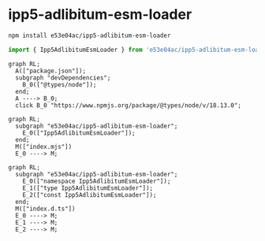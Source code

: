 # ipp5-adlibitum-esm-loader

~~~~~ sh
npm install e53e04ac/ipp5-adlibitum-esm-loader
~~~~~

~~~~~ mjs
import { Ipp5AdlibitumEsmLoader } from 'e53e04ac/ipp5-adlibitum-esm-loader';
~~~~~

~~~~~ mermaid
graph RL;
  A(["package.json"]);
  subgraph "devDependencies";
    B_0(["@types/node"]);
  end;
  A ----> B_0;
  click B_0 "https://www.npmjs.org/package/@types/node/v/18.13.0";
~~~~~

~~~~~ mermaid
graph RL;
  subgraph "e53e04ac/ipp5-adlibitum-esm-loader";
    E_0(["Ipp5AdlibitumEsmLoader"]);
  end;
  M(["index.mjs"])
  E_0 ----> M;
~~~~~

~~~~~ mermaid
graph RL;
  subgraph "e53e04ac/ipp5-adlibitum-esm-loader";
    E_0(["namespace Ipp5AdlibitumEsmLoader"]);
    E_1(["type Ipp5AdlibitumEsmLoader"]);
    E_2(["const Ipp5AdlibitumEsmLoader"]);
  end;
  M(["index.d.ts"])
  E_0 ----> M;
  E_1 ----> M;
  E_2 ----> M;
~~~~~
